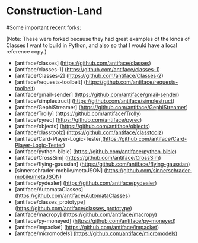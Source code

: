 Construction-Land
=================
#Some important recent forks:

(Note: These were forked because they had great examples of the kinds of Classes I want to build in Python, and also so that I would have a local reference copy.)

* [antiface/classes] (https://github.com/antiface/classes)
* [antiface/classes-1] (https://github.com/antiface/classes-1)
* [antiface/Classes-2] (https://github.com/antiface/Classes-2)
* [antiface/requests-toolbelt] (https://github.com/antiface/requests-toolbelt)
* [antiface/gmail-sender] (https://github.com/antiface/gmail-sender)
* [antiface/simplestruct] (https://github.com/antiface/simplestruct)
* [antiface/GephiStreamer] (https://github.com/antiface/GephiStreamer)
* [antiface/Trolly] (https://github.com/antiface/Trolly)
* [antiface/pyrec] (https://github.com/antiface/pyrec)
* [antiface/objects] (https://github.com/antiface/objects)
* [antiface/classtoolz] (https://github.com/antiface/classtoolz)
* [antiface/Card-Player-Logic-Tester¸(https://github.com/antiface/Card-Player-Logic-Tester)
* [antiface/python-bible] (https://github.com/antiface/python-bible)
* [antiface/CrossSim] (https://github.com/antiface/CrossSim)
* [antiface/flying-gaussian] (https://github.com/antiface/flying-gaussian)
* [sinnerschrader-mobile/metaJSON] (https://github.com/sinnerschrader-mobile/metaJSON)
* [antiface/pydealer] (https://github.com/antiface/pydealer)
* [antiface/AutomataClasses] (https://github.com/antiface/AutomataClasses)
* [antiface/classes_prototype] (https://github.com/antiface/classes_prototype)
* [antiface/macropy] (https://github.com/antiface/macropy)
* [antiface/py-moneyed] (https://github.com/antiface/py-moneyed)
* [antiface/impacket] (https://github.com/antiface/impacket)
* [antiface/micromodels] (https://github.com/antiface/micromodels)
